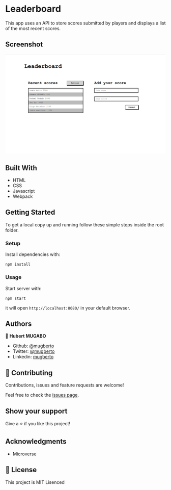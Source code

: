 # Leaderboard

This app uses an API to store scores submitted by players and displays a list of the most recent scores.

## Screenshot

![Screenshot](./leaderboardScreenshot.png)

## Built With

- HTML
- CSS
- Javascript
- Webpack


## Getting Started

To get a local copy up and running follow these simple steps inside the root folder.

### Setup

Install dependencies with:

```
npm install 
```

### Usage

Start server with:

```
npm start
```

it will open `http://localhost:8080/` in your default browser.

## Authors

👤 **Hubert MUGABO**

- Github: [@mugberto](https://github.com/mugberto)
- Twitter: [@mugberto](https://twitter.com/mugberto)
- Linkedin: [mugberto](https://www.linkedin.com/in/hubert-mugabo-23144b6a/)

## 🤝 Contributing

Contributions, issues and feature requests are welcome!

Feel free to check the [issues page](https://github.com/mugberto/leaderboad/issues).

## Show your support

Give a ⭐️ if you like this project!

## Acknowledgments

- Microverse

## 📝 License

This project is MIT Lisenced